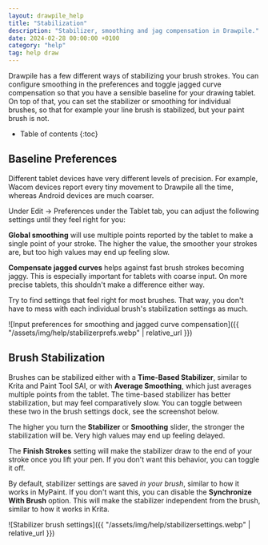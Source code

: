 ```yaml
---
layout: drawpile_help
title: "Stabilization"
description: "Stabilizer, smoothing and jag compensation in Drawpile."
date: 2024-02-28 00:00:00 +0100
category: "help"
tag: help draw
---
```


Drawpile has a few different ways of stabilizing your brush strokes. You can configure smoothing in the preferences and toggle jagged curve compensation so that you have a sensible baseline for your drawing tablet. On top of that, you can set the stabilizer or smoothing for individual brushes, so that for example your line brush is stabilized, but your paint brush is not.

* Table of contents
{:toc}

## Baseline Preferences

Different tablet devices have very different levels of precision. For example, Wacom devices report every tiny movement to Drawpile all the time, whereas Android devices are much coarser.

Under Edit → Preferences under the Tablet tab, you can adjust the following settings until they feel right for you:

**Global smoothing** will use multiple points reported by the tablet to make a single point of your stroke. The higher the value, the smoother your strokes are, but too high values may end up feeling slow.

**Compensate jagged curves** helps against fast brush strokes becoming jaggy. This is especially important for tablets with coarse input. On more precise tablets, this shouldn't make a difference either way.

Try to find settings that feel right for most brushes. That way, you don't have to mess with each individual brush's stabilization settings as much.

![Input preferences for smoothing and jagged curve compensation]({{ "/assets/img/help/stabilizerprefs.webp" | relative_url }})

## Brush Stabilization

Brushes can be stabilized either with a **Time-Based Stabilizer**, similar to Krita and Paint Tool SAI, or with **Average Smoothing**, which just averages multiple points from the tablet. The time-based stabilizer has better stabilization, but may feel comparatively slow. You can toggle between these two in the brush settings dock, see the screenshot below.

The higher you turn the **Stabilizer** or **Smoothing** slider, the stronger the stabilization will be. Very high values may end up feeling delayed.

The **Finish Strokes** setting will make the stabilizer draw to the end of your stroke once you lift your pen. If you don't want this behavior, you can toggle it off.

By default, stabilizer settings are saved *in your brush*, similar to how it works in MyPaint. If you don't want this, you can disable the **Synchronize With Brush** option. This will make the stabilizer independent from the brush, similar to how it works in Krita.

![Stabilizer brush settings]({{ "/assets/img/help/stabilizersettings.webp" | relative_url }})
